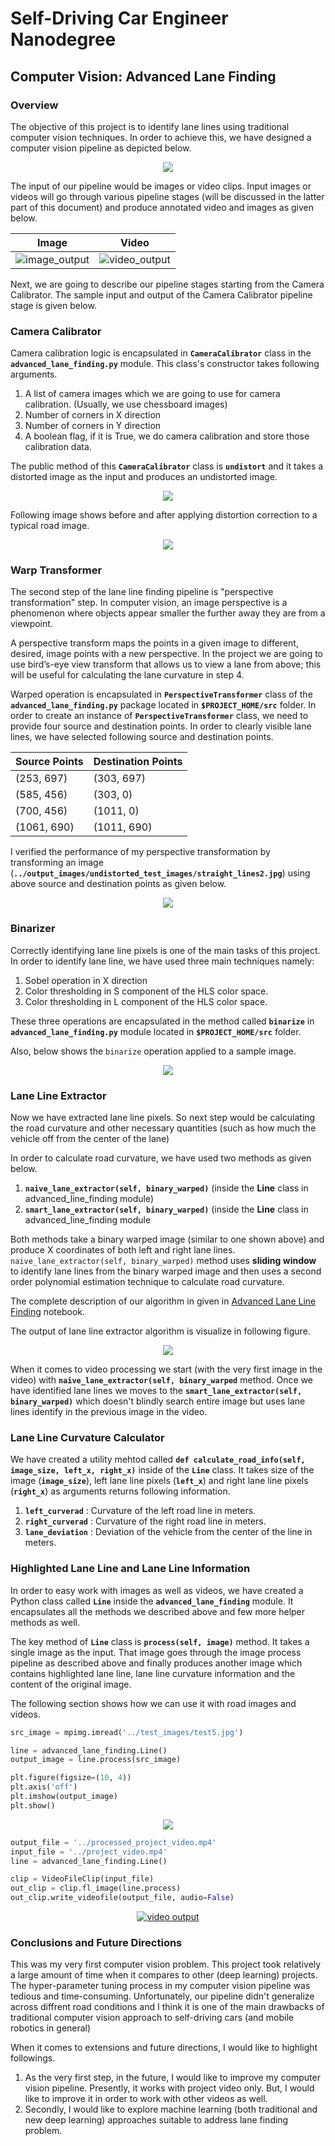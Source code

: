 # Self-Driving Car Engineer Nanodegree
## Computer Vision: Advanced Lane Finding

### Overview

The objective of this project is to identify lane lines using traditional computer vision techniques. In order to achieve this, we have designed a computer vision pipeline as depicted below.

<p align="center">
 <img src="./images/pipeline.png">
</p>

The input of our pipeline would be images or video clips. Input images or videos will go through various pipeline stages (will be discussed in the latter part of this document) and produce annotated video and images as given below.

Image | Video
------------|---------------
![image_output](./images/image_output.png) | ![video_output](./images/video_output.gif)

Next, we are going to describe our pipeline stages starting from the Camera Calibrator. The sample input and output of the Camera Calibrator pipeline stage is given below.

### Camera Calibrator

Camera calibration logic is encapsulated in **`CameraCalibrator`** class in the **`advanced_lane_finding.py`** module. This class's constructor takes following arguments.

1. A list of camera images which we are going to use for camera calibration. (Usually, we use chessboard images)
2. Number of corners in X direction
3. Number of corners in Y direction
4. A boolean flag, if it is True, we do camera calibration and store those calibration data. 

The public method of this **`CameraCalibrator`** class is **`undistort`** and it takes a distorted image as the input and produces an undistorted image.

<p align="center">
 <img src="./images/camera_calibrator.png">
</p>

Following image shows before and after applying distortion correction to a typical road image.

<p align="center">
 <img src="./images/undistorted.png">
</p>

### Warp Transformer

The second step of the lane line finding pipeline is "perspective transformation" step. In computer vision,  an image perspective is a phenomenon where objects appear smaller the further away they are from a viewpoint.   

A perspective transform maps the points in a given image to different, desired, image points with a new perspective. In the project we are going to use bird’s-eye view transform that allows us to view a lane from above; this will be useful for calculating the lane curvature in step 4.

Warped operation is encapsulated in **`PerspectiveTransformer`** class of the **`advanced_lane_finding.py`** package located in **`$PROJECT_HOME/src`** folder. In order to create an instance of **`PerspectiveTransformer`**  class, we need to provide four source and destination points. In order to clearly visible lane lines, we have selected following source and destination points. 

|Source Points | Destination Points|
|--------------|-------------------|
|(253, 697)    |   (303, 697)      |
|(585, 456)    |   (303, 0)        |
|(700, 456)    |   (1011, 0)       |
|(1061, 690)   |   (1011, 690)     |


I verified the performance of my perspective transformation by transforming an image (**`../output_images/undistorted_test_images/straight_lines2.jpg`**) using above source and destination points as given below.

<p align="center">
 <img src="./images/warp.png">
</p>

### Binarizer

Correctly identifying lane line pixels is one of the main tasks of this project. In order to identify lane line, we have used three main techniques namely:

1. Sobel operation in X direction
2. Color thresholding in S component of the HLS color space.
3. Color thresholding in L component of the HLS color space.

These three operations are encapsulated in the method called **`binarize`** in **`advanced_lane_finding.py`** module located in **`$PROJECT_HOME/src`** folder.

Also, below shows the `binarize` operation applied to a sample image.

<p align="center">
 <img src="./images/binarizer.png">
</p>

### Lane Line Extractor

Now we have extracted lane line pixels. So next step would be calculating the road curvature and other necessary quantities (such as how much the vehicle off from the center of the lane)

In order to calculate road curvature, we have used two methods as given below.

1. **`naive_lane_extractor(self, binary_warped)`** (inside the **Line** class in advanced_line_finding module)
2. **`smart_lane_extractor(self, binary_warped)`** (inside the **Line** class in advanced_line_finding module

Both methods take a binary warped image (similar to one shown above) and produce X coordinates of both left and right lane lines. `naive_lane_extractor(self, binary_warped)` method uses **sliding window** to identify lane lines from the binary warped image and then uses a second order polynomial estimation technique to calculate road curvature.

The complete description of our algorithm in given in [Advanced Lane Line Finding](https://github.com/upul/CarND-Advanced-Lane-Lines/blob/master/src/Advanced_Lane_Line_Finding.ipynb) notebook.

The output of lane line extractor algorithm is visualize in following figure.

<p align="center">
 <img src="./images/lane_pixels.png">
</p>

When it comes to video processing we start (with the very first image in the video) with **``naive_lane_extractor(self, binary_warped``** method. Once we have identified lane lines we moves to the **``smart_lane_extractor(self, binary_warped)``** which doesn't blindly search entire image but uses lane lines identify in the previous image in the video.

### Lane Line Curvature Calculator

We have created a utility mehtod called **``def calculate_road_info(self, image_size, left_x, right_x)``** inside of the **``Line``** class. It takes  size of the image (**``image_size``**), left lane line pixels (**``left_x``**) and right lane line pixels (**``right_x``**) as arguments returns following information.

1. **``left_curverad``** : Curvature of the left road line in meters.
2. **``right_curverad``** : Curvature of the right road line in meters.
3. **``lane_deviation``** : Deviation of the vehicle from the center of the line in meters.

### Highlighted Lane Line and Lane Line Information

In order to easy work with images as well as videos, we have created a Python class called **`Line`** inside the **`advanced_lane_finding`** module. It encapsulates all the methods we described above and few more helper methods as well.  

The key method of **`Line`** class is **`process(self, image)`** method. It takes a single image as the input. That image goes through the image process pipeline as described above and finally produces another image which contains highlighted lane line, lane line curvature information and the content of the original image.

The following section shows how we can use it with road images and videos.

```python
src_image = mpimg.imread('../test_images/test5.jpg')

line = advanced_lane_finding.Line()
output_image = line.process(src_image)

plt.figure(figsize=(10, 4))
plt.axis('off')
plt.imshow(output_image)
plt.show()
```
<p align="center">
 <img src="./images/image_output.png">
</p>

```python
output_file = '../processed_project_video.mp4'
input_file = '../project_video.mp4'
line = advanced_lane_finding.Line()

clip = VideoFileClip(input_file)
out_clip = clip.fl_image(line.process) 
out_clip.write_videofile(output_file, audio=False)
```

<p align="center">
    <a href="https://www.youtube.com/watch?v=ZNmvFZJRKWA">
        <img src="https://img.youtube.com/vi/ZNmvFZJRKWA/0.jpg" alt="video output">
    </a>
</p>

### Conclusions and Future Directions

This was my very first computer vision problem.  This project took relatively a large amount of time when it compares to other (deep learning) projects. The hyper-parameter tuning process in my computer vision pipeline was tedious and time-consuming. Unfortunately, our pipeline didn't generalize across diffrent road conditions and I think it is one of the main drawbacks of traditional computer vision approach to self-driving cars (and mobile robotics in general)

When it comes to extensions and future directions, I would like to highlight followings.

1. As the very first step, in the future, I would like to improve my computer vision pipeline. Presently, it works with project video only. But, I would like to improve it in order to work with other videos as well.
2. Secondly,  I would like to explore machine learning (both traditional and new deep learning) approaches suitable to address lane finding problem. 

